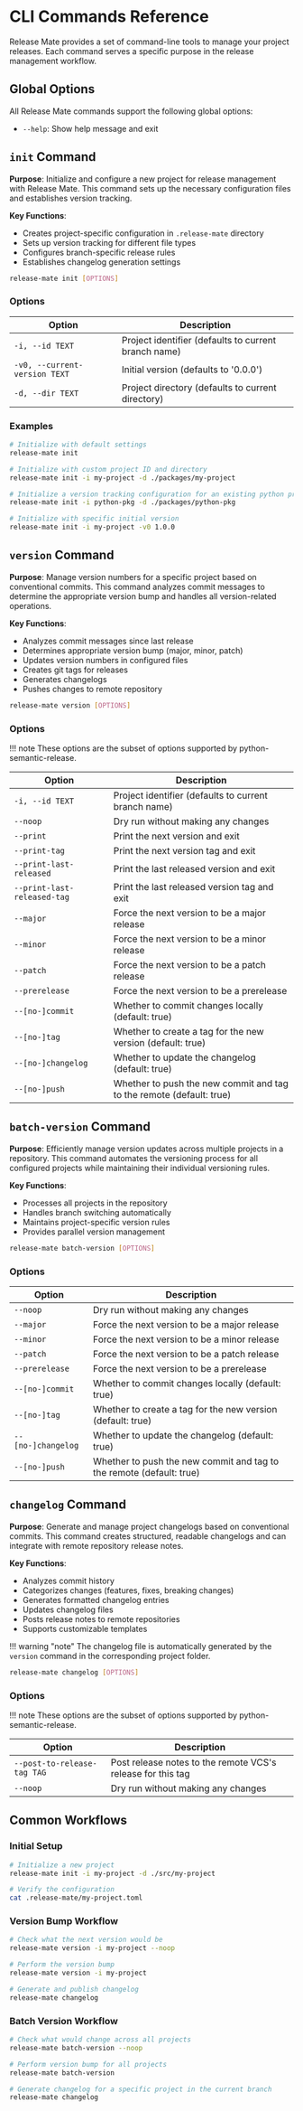 # CLI Commands Reference

Release Mate provides a set of command-line tools to manage your project releases. Each command serves a specific purpose in the release management workflow.

## Global Options

All Release Mate commands support the following global options:

- `--help`: Show help message and exit

## `init` Command

**Purpose**: Initialize and configure a new project for release management with Release Mate. This command sets up the necessary configuration files and establishes version tracking.

**Key Functions**:

- Creates project-specific configuration in `.release-mate` directory
- Sets up version tracking for different file types
- Configures branch-specific release rules
- Establishes changelog generation settings

```bash
release-mate init [OPTIONS]
```

### Options

| Option | Description |
|--------|-------------|
| `-i, --id TEXT` | Project identifier (defaults to current branch name) |
| `-v0, --current-version TEXT` | Initial version (defaults to '0.0.0') |
| `-d, --dir TEXT` | Project directory (defaults to current directory) |

### Examples

```bash
# Initialize with default settings
release-mate init

# Initialize with custom project ID and directory
release-mate init -i my-project -d ./packages/my-project

# Initialize a version tracking configuration for an existing python project managed with poetry
release-mate init -i python-pkg -d ./packages/python-pkg

# Initialize with specific initial version
release-mate init -i my-project -v0 1.0.0
```

## `version` Command

**Purpose**: Manage version numbers for a specific project based on conventional commits. This command analyzes commit messages to determine the appropriate version bump and handles all version-related operations.

**Key Functions**:

- Analyzes commit messages since last release
- Determines appropriate version bump (major, minor, patch)
- Updates version numbers in configured files
- Creates git tags for releases
- Generates changelogs
- Pushes changes to remote repository

```bash
release-mate version [OPTIONS]
```

### Options

!!! note
    These options are the subset of options supported by python-semantic-release.

| Option | Description |
|--------|-------------|
| `-i, --id TEXT` | Project identifier (defaults to current branch name) |
| `--noop` | Dry run without making any changes |
| `--print` | Print the next version and exit |
| `--print-tag` | Print the next version tag and exit |
| `--print-last-released` | Print the last released version and exit |
| `--print-last-released-tag` | Print the last released version tag and exit |
| `--major` | Force the next version to be a major release |
| `--minor` | Force the next version to be a minor release |
| `--patch` | Force the next version to be a patch release |
| `--prerelease` | Force the next version to be a prerelease |
| `--[no-]commit` | Whether to commit changes locally (default: true) |
| `--[no-]tag` | Whether to create a tag for the new version (default: true) |
| `--[no-]changelog` | Whether to update the changelog (default: true) |
| `--[no-]push` | Whether to push the new commit and tag to the remote (default: true) |

## `batch-version` Command

**Purpose**: Efficiently manage version updates across multiple projects in a repository. This command automates the versioning process for all configured projects while maintaining their individual versioning rules.

**Key Functions**:

- Processes all projects in the repository
- Handles branch switching automatically
- Maintains project-specific version rules
- Provides parallel version management

```bash
release-mate batch-version [OPTIONS]
```

### Options

| Option | Description |
|--------|-------------|
| `--noop` | Dry run without making any changes |
| `--major` | Force the next version to be a major release |
| `--minor` | Force the next version to be a minor release |
| `--patch` | Force the next version to be a patch release |
| `--prerelease` | Force the next version to be a prerelease |
| `--[no-]commit` | Whether to commit changes locally (default: true) |
| `--[no-]tag` | Whether to create a tag for the new version (default: true) |
| `--[no-]changelog` | Whether to update the changelog (default: true) |
| `--[no-]push` | Whether to push the new commit and tag to the remote (default: true) |

## `changelog` Command

**Purpose**: Generate and manage project changelogs based on conventional commits. This command creates structured, readable changelogs and can integrate with remote repository release notes.

**Key Functions**:

- Analyzes commit history
- Categorizes changes (features, fixes, breaking changes)
- Generates formatted changelog entries
- Updates changelog files
- Posts release notes to remote repositories
- Supports customizable templates

!!! warning "note"
    The changelog file is automatically generated by the `version` command in the corresponding project folder.

```bash
release-mate changelog [OPTIONS]
```

### Options

!!! note
    These options are the subset of options supported by python-semantic-release.

| Option | Description |
|--------|-------------|
| `--post-to-release-tag TAG` | Post release notes to the remote VCS's release for this tag |
| `--noop` | Dry run without making any changes |


## Common Workflows

### Initial Setup

```bash
# Initialize a new project
release-mate init -i my-project -d ./src/my-project

# Verify the configuration
cat .release-mate/my-project.toml
```

### Version Bump Workflow

```bash
# Check what the next version would be
release-mate version -i my-project --noop

# Perform the version bump
release-mate version -i my-project

# Generate and publish changelog
release-mate changelog
```

### Batch Version Workflow

```bash
# Check what would change across all projects
release-mate batch-version --noop

# Perform version bump for all projects
release-mate batch-version

# Generate changelog for a specific project in the current branch
release-mate changelog
```